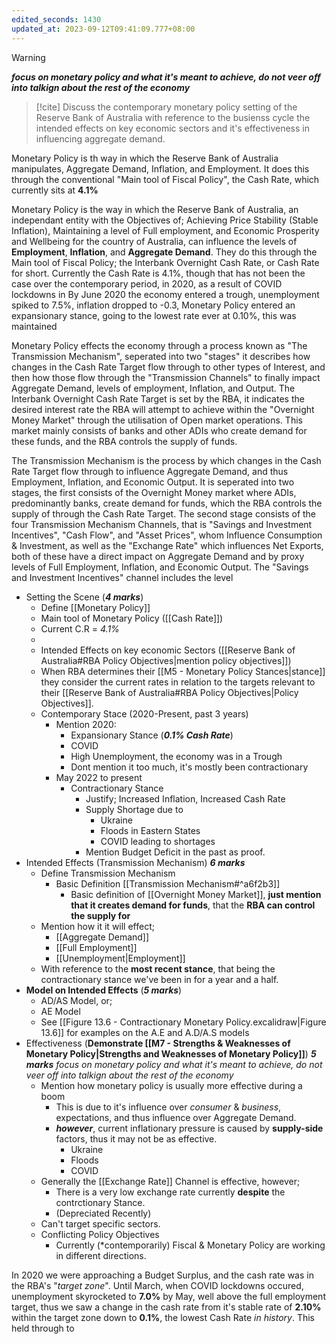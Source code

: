 ```yaml
---
edited_seconds: 1430
updated_at: 2023-09-12T09:41:09.777+08:00
---
```


>[!warning]
>***focus on monetary policy and what it's meant to achieve, do not veer off into talkign about the rest of the economy***

>[!cite] Discuss the contemporary monetary policy setting of the Reserve Bank of Australia with reference to the busienss cycle the intended effects on key economic sectors and it's effectiveness in influencing aggregate demand.

Monetary Policy is th way in which the Reserve Bank of Australia manipulates, Aggregate Demand, Inflation, and Employment. It does this through the conventional "Main tool of Fiscal Policy", the Cash Rate, which currently sits at **4.1%**











Monetary Policy is the way in which the Reserve Bank of Australia, an independant entity with the Objectives of; Achieving Price Stability (Stable Inflation), Maintaining a level of Full employment, and Economic Prosperity and Wellbeing for the country of Australia, can influence the levels of **Employment**, **Inflation**, and **Aggregate Demand**. They do this through the Main tool of Fiscal Policy; the Interbank Overnight Cash Rate, or Cash Rate for short. Currently the Cash Rate is 4.1%, though that has not been the case over the contemporary period, in 2020, as a result of COVID lockdowns in By June 2020 the economy entered a trough, unemployment spiked to 7.5%, inflation dropped to -0.3, Monetary Policy entered an expansionary stance, going to the lowest rate ever at 0.10%, this was maintained 



Monetary Policy effects the economy through a process known as "The Transmission Mechanism", seperated into two "stages" it describes how changes in the Cash Rate Target flow through to other types of Interest, and then how those flow through the "Transmission Channels" to finally impact Aggregate Demand, levels of employment, Inflation, and Output.
The Interbank Overnight Cash Rate Target is set by the RBA, it indicates the desired interest rate the RBA will attempt to achieve within the "Overnight Money Market" through the utilisation of Open market operations. This market mainly consists of banks and other ADIs who create demand for these funds, and the RBA controls the supply of funds.

The Transmission Mechanism is the process by which changes in the Cash Rate Target flow through to influence Aggregate Demand, and thus Employment, Inflation, and Economic Output. It is seperated into two stages, the first consists of the Overnight Money market where ADIs, predominantly banks, create demand for funds, which the RBA controls the supply of through the Cash Rate Target. The second stage consists of the four Transmission Mechanism Channels, that is "Savings and Investment Incentives", "Cash Flow", and "Asset Prices", whom Influence Consumption & Investment, as well as the "Exchange Rate" which influences Net Exports, both of these have a direct impact on Aggregate Demand and by proxy levels of Full Employment, Inflation, and Economic Output.
The "Savings and Investment Incentives" channel includes the level
















- Setting the Scene (***4 marks***)
	- Define [[Monetary Policy]] 
	- Main tool of Monetary Policy ([[Cash Rate]])
	- Current C.R = *4.1%*
	- 
	- Intended Effects on key economic Sectors ([[Reserve Bank of Australia#RBA Policy Objectives|mention policy objectives]]) 
	- When RBA determines their [[M5 - Monetary Policy Stances|stance]] they consider the current rates in relation to the targets relevant to their [[Reserve Bank of Australia#RBA Policy Objectives|Policy Objectives]].
	- Contemporary Stace (2020-Present, past 3 years)
		- Mention 2020:
			- Expansionary Stance (***0.1% Cash Rate***)
			- COVID
			- High Unemployment, the economy was in a Trough
			- Dont mention it too much, it's mostly been contractionary
		- May 2022 to present
			- Contractionary Stance
				- Justify; Increased Inflation, Increased Cash Rate
				- Supply Shortage due to
					- Ukraine
					- Floods in Eastern States
					- COVID leading to shortages
				- Mention Budget Deficit in the past as proof.
- Intended Effects (Transmission Mechanism) ***6 marks***
	- Define Transmission Mechanism
		- Basic Definition [[Transmission Mechanism#^a6f2b3]]
			- Basic definition of [[Overnight Money Market]], **just mention that it creates demand for funds**, that the **RBA can control the supply for**
	- Mention how it it will effect;
		- [[Aggregate Demand]]
		- [[Full Employment]]
		- [[Unemployment|Employment]]
	- With reference to the **most recent stance**, that being the contractionary stance we've been in for a year and a half.
- **Model on Intended Effects** (***5 marks***)
	- AD/AS Model, or;
	- AE Model
	- See [[Figure 13.6 - Contractionary Monetary Policy.excalidraw|Figure 13.6]] for examples on the A.E and A.D/A.S models
- Effectiveness (**Demonstrate [[M7 - Strengths & Weaknesses of Monetary Policy|Strengths and Weaknesses of Monetary Policy]]**) ***5 marks***
  *focus on monetary policy and what it's meant to achieve, do not veer off into talkign about the rest of the economy*
	- Mention how monetary policy is usually more effective during a boom
		- This is due to it's influence over *consumer* & *business*, expectations, and thus influence over Aggregate Demand.
		- ***however***, current inflationary pressure is caused by **supply-side** factors, thus it may not be as effective.
			- Ukraine 
			- Floods
			- COVID
	- Generally the [[Exchange Rate]] Channel is effective, however;
		- There is a very low exchange rate currently **despite** the contrctionary Stance.
		- (Depreciated Recently)
	- Can't target specific sectors.
	- Conflicting Policy Objectives
		- Currently (*contemporarily) Fiscal & Monetary Policy are working in different directions.


In 2020 we were approaching a Budget Surplus, and the cash rate was in the RBA's "*target zone*". Until March, when COVID lockdowns occured, unemployment skyrocketed to **7.0%** by May, well above the full employment target, thus we saw a change in the cash rate from it's stable rate of **2.10%** within the target zone down to **0.1%**, the lowest Cash Rate *in history*. This held through to 
